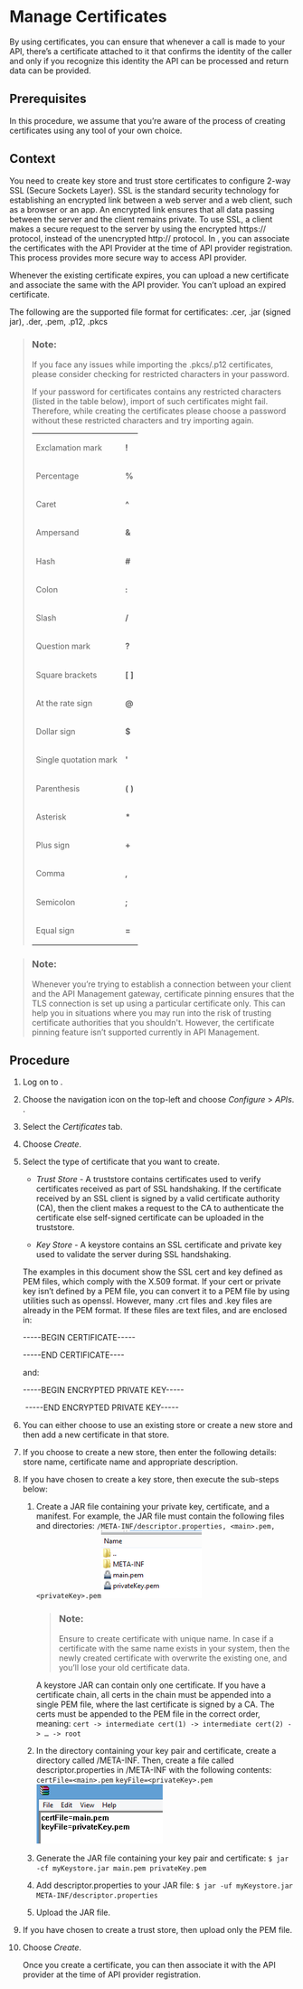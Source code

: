<!-- loioc6658758fa1a4d29a4140a247f5505bb -->

# Manage Certificates

By using certificates, you can ensure that whenever a call is made to your API, there’s a certificate attached to it that confirms the identity of the caller and only if you recognize this identity the API can be processed and return data can be provided.



## Prerequisites

In this procedure, we assume that you’re aware of the process of creating certificates using any tool of your own choice.



## Context

You need to create key store and trust store certificates to configure 2-way SSL \(Secure Sockets Layer\). SSL is the standard security technology for establishing an encrypted link between a web server and a web client, such as a browser or an app. An encrypted link ensures that all data passing between the server and the client remains private. To use SSL, a client makes a secure request to the server by using the encrypted https:// protocol, instead of the unencrypted http:// protocol. In , you can associate the certificates with the API Provider at the time of API provider registration. This process provides more secure way to access API provider.

Whenever the existing certificate expires, you can upload a new certificate and associate the same with the API provider. You can’t upload an expired certificate.

The following are the supported file format for certificates: .cer, .jar \(signed jar\), .der, .pem, .p12, .pkcs

> ### Note:  
> If you face any issues while importing the .pkcs/.p12 certificates, please consider checking for restricted characters in your password.
> 
> If your password for certificates contains any restricted characters \(listed in the table below\), import of such certificates might fail. Therefore, while creating the certificates please choose a password without these restricted characters and try importing again.
> 
> 
> <table>
> <tr>
> <td valign="top">
> 
> Exclamation mark
> 
> </td>
> <td valign="top">
> 
> **!** 
> 
> </td>
> </tr>
> <tr>
> <td valign="top">
> 
> Percentage
> 
> </td>
> <td valign="top">
> 
> **%** 
> 
> </td>
> </tr>
> <tr>
> <td valign="top">
> 
> Caret
> 
> </td>
> <td valign="top">
> 
> **^** 
> 
> </td>
> </tr>
> <tr>
> <td valign="top">
> 
> Ampersand
> 
> </td>
> <td valign="top">
> 
> **&** 
> 
> </td>
> </tr>
> <tr>
> <td valign="top">
> 
> Hash
> 
> </td>
> <td valign="top">
> 
> **\#** 
> 
> </td>
> </tr>
> <tr>
> <td valign="top">
> 
> Colon
> 
> </td>
> <td valign="top">
> 
> **:** 
> 
> </td>
> </tr>
> <tr>
> <td valign="top">
> 
> Slash
> 
> </td>
> <td valign="top">
> 
> **/** 
> 
> </td>
> </tr>
> <tr>
> <td valign="top">
> 
> Question mark
> 
> </td>
> <td valign="top">
> 
> **?** 
> 
> </td>
> </tr>
> <tr>
> <td valign="top">
> 
> Square brackets
> 
> </td>
> <td valign="top">
> 
> **\[ \]** 
> 
> </td>
> </tr>
> <tr>
> <td valign="top">
> 
> At the rate sign
> 
> </td>
> <td valign="top">
> 
> **@** 
> 
> </td>
> </tr>
> <tr>
> <td valign="top">
> 
> Dollar sign
> 
> </td>
> <td valign="top">
> 
> **$** 
> 
> </td>
> </tr>
> <tr>
> <td valign="top">
> 
> Single quotation mark
> 
> </td>
> <td valign="top">
> 
> **'** 
> 
> </td>
> </tr>
> <tr>
> <td valign="top">
> 
> Parenthesis
> 
> </td>
> <td valign="top">
> 
> **\( \)** 
> 
> </td>
> </tr>
> <tr>
> <td valign="top">
> 
> Asterisk
> 
> </td>
> <td valign="top">
> 
> **\*** 
> 
> </td>
> </tr>
> <tr>
> <td valign="top">
> 
> Plus sign
> 
> </td>
> <td valign="top">
> 
> **\+** 
> 
> </td>
> </tr>
> <tr>
> <td valign="top">
> 
> Comma
> 
> </td>
> <td valign="top">
> 
> **,** 
> 
> </td>
> </tr>
> <tr>
> <td valign="top">
> 
> Semicolon
> 
> </td>
> <td valign="top">
> 
> **;** 
> 
> </td>
> </tr>
> <tr>
> <td valign="top">
> 
> Equal sign
> 
> </td>
> <td valign="top">
> 
> **=** 
> 
> </td>
> </tr>
> </table>

> ### Note:  
> Whenever you’re trying to establish a connection between your client and the API Management gateway, certificate pinning ensures that the TLS connection is set up using a particular certificate only. This can help you in situations where you may run into the risk of trusting certificate authorities that you shouldn't. However, the certificate pinning feature isn’t supported currently in API Management.



## Procedure

1.  Log on to .

2.  Choose the navigation icon on the top-left and choose *Configure* \> *APIs*. .

3.  Select the *Certificates* tab.

4.  Choose *Create*.

5.  Select the type of certificate that you want to create.

    -   *Trust Store* - A truststore contains certificates used to verify certificates received as part of SSL handshaking. If the certificate received by an SSL client is signed by a valid certificate authority \(CA\), then the client makes a request to the CA to authenticate the certificate else self-signed certificate can be uploaded in the truststore.

    -   *Key Store* - A keystore contains an SSL certificate and private key used to validate the server during SSL handshaking.

    The examples in this document show the SSL cert and key defined as PEM files, which comply with the X.509 format. If your cert or private key isn’t defined by a PEM file, you can convert it to a PEM file by using utilities such as openssl. However, many .crt files and .key files are already in the PEM format. If these files are text files, and are enclosed in:

    \-----BEGIN CERTIFICATE-----

    \-----END CERTIFICATE----

    and:

    \-----BEGIN ENCRYPTED PRIVATE KEY-----

    ​ -----END ENCRYPTED PRIVATE KEY-----

6.  You can either choose to use an existing store or create a new store and then add a new certificate in that store.

7.  If you choose to create a new store, then enter the following details: store name, certificate name and appropriate description.

8.  If you have chosen to create a key store, then execute the sub-steps below:

    1.  Create a JAR file containing your private key, certificate, and a manifest. For example, the JAR file must contain the following files and directories: `/META-INF/descriptor.properties, <main>.pem, <privateKey>.pem`![](images/API_Cetrificate_4ceb060.png)

        > ### Note:  
        > Ensure to create certificate with unique name. In case if a certificate with the same name exists in your system, then the newly created certificate with overwrite the existing one, and you’ll lose your old certificate data.

        A keystore JAR can contain only one certificate. If you have a certificate chain, all certs in the chain must be appended into a single PEM file, where the last certificate is signed by a CA. The certs must be appended to the PEM file in the correct order, meaning: `cert -> intermediate cert(1) -> intermediate cert(2) -> … -> root`

    2.  In the directory containing your key pair and certificate, create a directory called /META-INF. Then, create a file called descriptor.properties in /META-INF with the following contents: `certFile=<main>.pem` `keyFile=<privateKey>.pem`![](images/API_Certificate_Prop_86b9a54.png)

    3.  Generate the JAR file containing your key pair and certificate: `$ jar -cf myKeystore.jar main.pem privateKey.pem`

    4.  Add descriptor.properties to your JAR file: `$ jar -uf myKeystore.jar META-INF/descriptor.properties`

    5.  Upload the JAR file.


9.  If you have chosen to create a trust store, then upload only the PEM file.

10. Choose *Create*.

    Once you create a certificate, you can then associate it with the API provider at the time of API provider registration.


